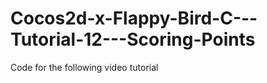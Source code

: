 Cocos2d-x-Flappy-Bird-C---Tutorial-12---Scoring-Points
======================================================

Code for the following video tutorial 

